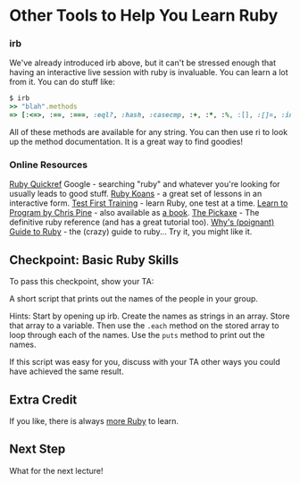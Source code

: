 # Other Tools to Help You Learn Ruby

### irb

We've already introduced irb above, but it can't be stressed enough
that having an interactive live session with ruby is invaluable. You
can learn a lot from it.
You can do stuff like:

```ruby
$ irb
>> "blah".methods
=> [:<=>, :==, :===, :eql?, :hash, :casecmp, :+, :*, :%, :[], :[]=, :insert, :length, :size...]
```

All of these methods are available for any string. You can then use
ri to look up the method documentation. It is a great way to find goodies!


### Online Resources

[Ruby Quickref](http://www.zenspider.com/Languages/Ruby/QuickRef.html)
Google - searching "ruby" and whatever you're looking for usually leads to good stuff.
[Ruby Koans](http://rubykoans.com/) - a great set of lessons in an interactive form.
[Test First Training](http://testfirst.org) - learn Ruby, one test at a time.
[Learn to Program by Chris Pine](http://pine.fm/LearnToProgram) - also available as [a book](http://pragprog.com/book/ltp2/learn-to-program).
[The Pickaxe](http://pragprog.com/book/ruby3/programming-ruby-1-9) - The definitive ruby reference (and has a great tutorial too).
[Why's (poignant) Guide to Ruby](http://www.scribd.com/doc/8545174/whys-Poignant-Guide-to-Ruby) - the (crazy) guide to ruby... Try it, you might like it.
## Checkpoint: Basic Ruby Skills

To pass this checkpoint, show your TA:

A short script that prints out the names of the people in your group.

Hints: Start by opening up irb. Create the names as strings in an array. Store that array to a variable.
Then use the `.each` method on the stored array to loop through each of the names.
Use the `puts` method to print out the names.

If this script was easy for you, discuss with your TA other ways you could have achieved the same result.

## Extra Credit

If you like, there is always [more Ruby](extra_credit/01_more_ruby) to learn.

## Next Step

What for the next lecture!
